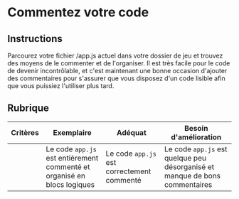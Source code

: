 # Commentez votre code

## Instructions

Parcourez votre fichier /app.js actuel dans votre dossier de jeu et trouvez des moyens de le commenter et de l'organiser. Il est très facile pour le code de devenir incontrôlable, et c'est maintenant une bonne occasion d'ajouter des commentaires pour s'assurer que vous disposez d'un code lisible afin que vous puissiez l'utiliser plus tard.

## Rubrique

| Critères | Exemplaire                                                          | Adéquat                              | Besoin d'amélioration                                              |
| -------- | ------------------------------------------------------------------ | ------------------------------------- | -------------------------------------------------------------- |
|          | Le code `app.js` est entièrement commenté et organisé en blocs logiques | Le code `app.js` est correctement commenté | Le code `app.js` est quelque peu désorganisé et manque de bons commentaires |